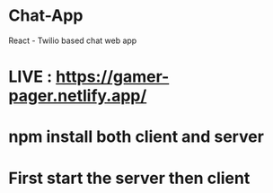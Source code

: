 # Chat-App
React - Twilio based chat web app

# LIVE : https://gamer-pager.netlify.app/

# npm install both client and server 
# First start the server then client

